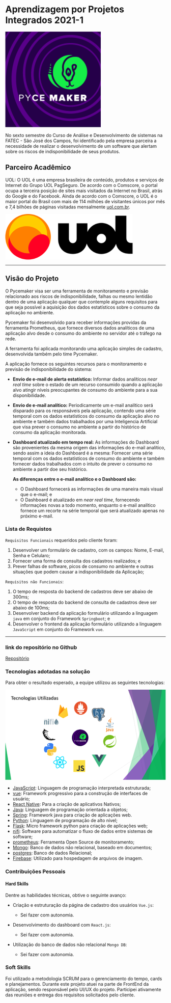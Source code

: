 # Aprendizagem por Projetos Integrados 2021-1
<img src="API 2022-1 Pycemaker/img_API6/PYCEMAKER_LOGO.png" width="300"/>

No sexto semestre do Curso de Análise e Desenvolvimento de sistemas na FATEC - São José dos Campos, foi identificado pela empresa parceira a necessidade de realizar o desenvolvimento de um software que alertam sobre os riscos de indisponibilidade de seus produtos.

## Parceiro Acadêmico
UOL: O UOL é uma empresa brasileira de conteúdo, produtos e serviços de Internet do Grupo UOL PagSeguro. De acordo com o Comscore, o portal ocupa a terceira posição de sites mais visitados da Internet no Brasil, atrás do Google e do Facebook. Ainda de acordo com o Comscore, o UOL é o maior portal do Brasil com mais de 114 milhões de visitantes únicos por mês e 7,4 bilhões de páginas visitadas mensalmente [uol.com.br](https://www.uol.com.br/).

<img src="API 2022-1 Pycemaker/img_API6/UOL_LOGO.png" width="400"/>

***

## Visão do Projeto

O Pycemaker visa ser uma ferramenta de monitoramento e previsão relacionado aos riscos de indisponibilidade, falhas ou mesmo lentidão dentro de uma aplicação qualquer que contemple alguns requisitos para que seja possível a aquisição dos dados estatísticos sobre o consumo da aplicação no ambiente.

Pycemaker foi desenvolvido para receber informações providas da ferramenta Prometheus, que fornece diversos dados analíticos de uma aplicação alvo desde o consumo do ambiente no servidor até o tráfego na rede.

A ferramenta foi aplicada monitorando uma aplicação simples de cadastro, desenvolvida também pelo time Pycemaker. 

A aplicação fornece os seguintes recursos para o monitoramento e previsão de indisponibilidade do sistema:
- **Envio de e-mail de alerta estatístico:** Informar dados analíticos *near real time* sobre o estado de um recurso consumido quando a aplicação alvo atingir níveis preocupantes de consumo do ambiente para a sua disponibilidade.
- **Envio de e-mail analítico:** Periodicamente um e-mail analítico será disparado para os responsáveis pela aplicação, contendo uma série temporal com os dados estatísticos do consumo da aplicação alvo no ambiente e também dados trabalhados por uma Inteligencia Artificial que visa prever o consumo no ambiente a partir do histórico de consumo da aplicação monitorada.  
- **Dashboard atualizado em tempo real:** As informações do Dashboard são provenientes da mesma origem das informações do e-mail analítico, sendo assim a ideia do Dashboard é a mesma: Fornecer uma série temporal com os dados estatísticos de consumo do ambiente e também fornecer dados trabalhados com o intuito de prever o consumo no ambiente a partir doe seu histórico. 

    **As diferenças entre o e-mail analítico e o Dashboard são:** 
    - O Dashboard fornecerá as informações de uma maneira mais visual que o e-mail; e
    - O Dashboard é atualizado em *near real time*, fornecendo informações novas a todo momento, enquanto o e-mail analítico fornece um recorte na série temporal que será atualizado apenas no próximo e-mail.

### Lista de Requistos 

`Requisitos Funcionais` requeridos pelo cliente foram:
1. Desenvolver um formulário de cadastro, com os campos: Nome, E-mail, Senha e Celularo; 
2. Fornecer uma forma de consulta dos cadastros realizados; e
3. Prever falhas de software, picos de consumo no ambiente e outras situações que podem causar a indisponibilidade da Aplicação;

`Requisitos não Funcionais`:
1. O tempo de resposta do backend de cadastros deve ser abaixo de 300ms;
2. O tempo de resposta do backend de consulta de cadastros deve ser abaixo de 100ms;
3. Desenvolver backend da aplicação formulário utilizando a linguagem `java` em conjunto do Framework `Springboot`; e
4. Desenvolver o frontend da aplicação formulário utilizando a linguagem `JavaScript` em conjunto do Framework `vue`.
***

### link do repositório no Github
[Repositório](https://github.com/pycemaker)

### Tecnologias adotadas na solução
Para obter o resultado esperado, a equipe utilizou as seguintes tecnologias:

<img src="API 2022-1 Pycemaker/img_API6/TECNOLOGIAS_PYCEMAKER.png"/>

- [JavaScript](https://www.javascript.com): Linguagem de programação interpretada estruturada;
- [vue](https://br.vuejs.org/): Framework progressivo para a construção de interfaces de usuário;
- [React Native](https://reactnative.dev/): Para a criação de aplicativos Nativos;
- [Java](https://www.oracle.com/java/): Linguagem de programação orientada a objetos;
- [Spring](https://spring.io/): Framework java para criação de aplicações web.
- [Python](https://www.python.org/): Linguagem de programação de alto nível;
- [Flask](https://flask.palletsprojects.com/): Micro framework python para criação de aplicações web;
- [nifi](https://nifi.apache.org/): Software para automatizar o fluxo de dados entre sistemas de software;
- [prometheus](https://prometheus.io/): Ferramenta Open Source de monitoramento;
- [Mongo](https://www.mongodb.com/): Banco de dados não relacional, baseado em documentos;
- [postgres](https://www.postgresql.org/): Banco de dados Relacional;
- [Firebase](https://firebase.google.com/): Utilizado para hospedagem de arquivos de imagem.

### Contribuições Pessoais

#### Hard Skills
Dentre as habilidades técnicas, obtive o seguinte avanço:
- Criação e estruturação da página de cadastro dos usuários  `Vue.js`:
    - Sei fazer com autonomia.

- Desenvolvimento do dashboard com `React.js`:
    - Sei fazer com autonomia.

- Utilização do banco de dados não relacional `Mongo DB`:
    - Sei fazer com autonomia.

### Soft Skills
Foi utilizado a metodologia SCRUM para o gerenciamento do tempo, cards e planejamentos.
Durante este projeto atuei na parte de FrontEnd da aplicação, sendo responsável pelo UI/UX do projeto. 
Participei ativamente das reuniões e entrega dos requisitos solicitados pelo cliente.